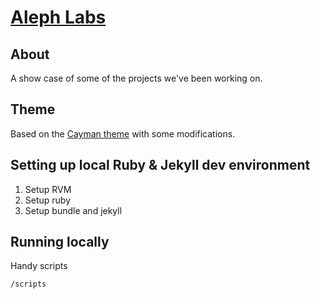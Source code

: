 # [Aleph Labs](https://alephinsights.github.io/alephlabs/)

## About
A show case of some of the projects we've been working on.

## Theme

Based on the [Cayman theme](https://github.com/jasonlong/cayman-theme) with some modifications.


## Setting up local Ruby & Jekyll dev environment

1. Setup RVM
1. Setup ruby
1. Setup bundle and jekyll

## Running locally
Handy scripts
```
/scripts
```
